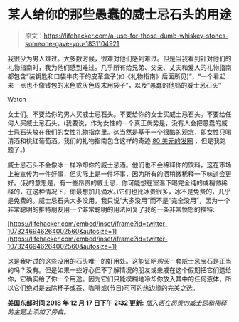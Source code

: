 # 某人给你的那些愚蠢的威士忌石头的用途

> 原文：<https://lifehacker.com/a-use-for-those-dumb-whiskey-stones-someone-gave-you-1831104921>

我很少为男人难过。大多数时候，很难对他们感到难过。但是当我看到针对他们的礼物指南时，我为他们感到难过。几乎所有给兄弟、父亲、丈夫和爱人的礼物指南都包含“装钥匙和口袋牛肉干的皮革盒子(如《礼物指南》后面所见)”，“一个看起来一点也不像钱包的米色或灰色周末用袋子”，以及“愚蠢的他妈的威士忌石头”

Watch

女士们。不要给你的男人买威士忌石头。不要给你的女士买威士忌石头。不要给任何人买威士忌石头。(我要说，作为女性的一个真正优势是，没有人会把愚蠢的威士忌石头放在我们的女性礼物指南里。这当然是基于一个很酷的观念，即女性只喝清酒和桃红葡萄酒。我们的礼物指南包含这样的奇迹 [80 美元的发圈](https://cupcakesandcashmere.com/series-stories/gift-guide-for-the-friend-who-knows-the-it-thing-before-everyone-else-does) ，但是我跑题了。)

威士忌石头不会像冰一样冷却你的威士忌酒。他们也不会稀释你的饮料，这在市场上被宣传为一件好事，但实际上是一件坏事，因为所有的酒稍微稀释一下味道会更好。(我的意思是，有一些昂贵的威士忌，你可能想在室温下喝完全纯的或稍微稀释的，在这种情况下，你最想加几滴水。)它们也比冰贵很多，冰不是免费的，几乎是免费的。威士忌石头大多没用，我只说“大多没用”而不是“完全没用”，因为一个非常聪明的推特朋友用*一个*非常聪明的用法回复了我的一条非常愤怒的推特:

 [https://lifehacker.com/embed/inset/iframe?id=twitter-1073246946264002560&autosize=1](https://lifehacker.com/embed/inset/iframe?id=twitter-1073246946264002560&autosize=1) 

这是我听过的这些没用的石头唯一的好用处。这能证明*购买*一套威士忌宝石是正当的吗？没有。但是如果一些好心但不了解情况的朋友或亲戚在这个假期把它们送给你，它确实给了你一个用途。因为它们只能模糊地冷却你放入其中的任何液体，所以它们绝对是去除杯子或茶、咖啡或(节日)可可的热边缘的完美之选。

**美国东部时间 2018 年 12 月 17 日下午 2:32 更新:** *插入语在昂贵的威士忌和稀释的主题上添加了旁白。*